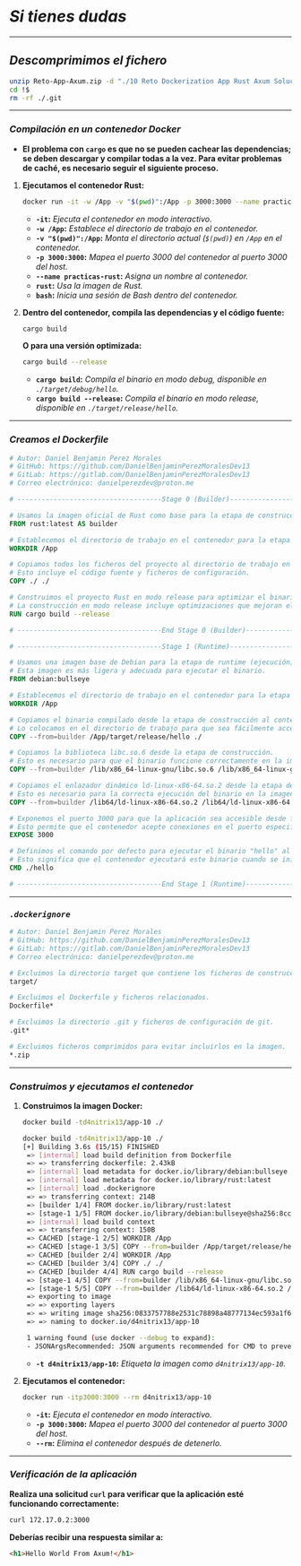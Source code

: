 <!-- Autor: Daniel Benjamin Perez Morales -->
<!-- GitHub: https://github.com/DanielBenjaminPerezMoralesDev13 -->
<!-- GitLab: https://gitlab.com/DanielBenjaminPerezMoralesDev13 -->
<!-- Correo electrónico: danielperezdev@proton.me -->

# ***Si tienes dudas***

---

## ***Descomprimimos el fichero***

```bash
unzip Reto-App-Axum.zip -d "./10 Reto Dockerization App Rust Axum Solucion"
cd !$
rm -rf ./.git
```

---

### ***Compilación en un contenedor Docker***

- **El problema con `cargo` es que no se pueden cachear las dependencias; se deben descargar y compilar todas a la vez. Para evitar problemas de caché, es necesario seguir el siguiente proceso.**

1. **Ejecutamos el contenedor Rust:**

   ```bash
   docker run -it -w /App -v "$(pwd)":/App -p 3000:3000 --name practicas-rust rust bash
   ```

   - **`-it`:** *Ejecuta el contenedor en modo interactivo.*
   - **`-w /App`:** *Establece el directorio de trabajo en el contenedor.*
   - **`-v "$(pwd)":/App`:** *Monta el directorio actual (`$(pwd)`) en `/App` en el contenedor.*
   - **`-p 3000:3000`:** *Mapea el puerto 3000 del contenedor al puerto 3000 del host.*
   - **`--name practicas-rust`:** *Asigna un nombre al contenedor.*
   - **`rust`:** *Usa la imagen de Rust.*
   - **`bash`:** *Inicia una sesión de Bash dentro del contenedor.*

2. **Dentro del contenedor, compila las dependencias y el código fuente:**

   ```bash
   cargo build
   ```

   **O para una versión optimizada:**

   ```bash
   cargo build --release
   ```

   - **`cargo build`:** *Compila el binario en modo debug, disponible en `./target/debug/hello`.*
   - **`cargo build --release`:** *Compila el binario en modo release, disponible en `./target/release/hello`.*

---

### ***Creamos el Dockerfile***

```Dockerfile
# Autor: Daniel Benjamin Perez Morales
# GitHub: https://github.com/DanielBenjaminPerezMoralesDev13
# GitLab: https://gitlab.com/DanielBenjaminPerezMoralesDev13
# Correo electrónico: danielperezdev@proton.me

# ------------------------------------Stage 0 (Builder)------------------------------------

# Usamos la imagen oficial de Rust como base para la etapa de construcción.
FROM rust:latest AS builder

# Establecemos el directorio de trabajo en el contenedor para la etapa de construcción.
WORKDIR /App

# Copiamos todos los ficheros del proyecto al directorio de trabajo en el contenedor.
# Esto incluye el código fuente y ficheros de configuración.
COPY ./ ./

# Construimos el proyecto Rust en modo release para optimizar el binario.
# La construcción en modo release incluye optimizaciones que mejoran el rendimiento.
RUN cargo build --release

# ------------------------------------End Stage 0 (Builder)--------------------------------

# ------------------------------------Stage 1 (Runtime)------------------------------------

# Usamos una imagen base de Debian para la etapa de runtime (ejecución).
# Esta imagen es más ligera y adecuada para ejecutar el binario.
FROM debian:bullseye

# Establecemos el directorio de trabajo en el contenedor para la etapa de runtime.
WORKDIR /App

# Copiamos el binario compilado desde la etapa de construcción al contenedor runtime.
# Lo colocamos en el directorio de trabajo para que sea fácilmente accesible.
COPY --from=builder /App/target/release/hello ./

# Copiamos la biblioteca libc.so.6 desde la etapa de construcción.
# Esto es necesario para que el binario funcione correctamente en la imagen runtime.
COPY --from=builder /lib/x86_64-linux-gnu/libc.so.6 /lib/x86_64-linux-gnu/libc.so.6

# Copiamos el enlazador dinámico ld-linux-x86-64.so.2 desde la etapa de construcción.
# Esto es necesario para la correcta ejecución del binario en la imagen runtime.
COPY --from=builder /lib64/ld-linux-x86-64.so.2 /lib64/ld-linux-x86-64.so.2

# Exponemos el puerto 3000 para que la aplicación sea accesible desde fuera del contenedor.
# Esto permite que el contenedor acepte conexiones en el puerto especificado.
EXPOSE 3000

# Definimos el comando por defecto para ejecutar el binario "hello" al iniciar el contenedor.
# Esto significa que el contenedor ejecutará este binario cuando se inicie.
CMD ./hello

# ------------------------------------End Stage 1 (Runtime)--------------------------------
```

---

### ***`.dockerignore`***

```bash
# Autor: Daniel Benjamin Perez Morales
# GitHub: https://github.com/DanielBenjaminPerezMoralesDev13
# GitLab: https://gitlab.com/DanielBenjaminPerezMoralesDev13
# Correo electrónico: danielperezdev@proton.me

# Excluimos la directorio target que contiene los ficheros de construcción.
target/

# Excluimos el Dockerfile y ficheros relacionados.
Dockerfile*

# Excluimos la directorio .git y ficheros de configuración de git.
.git*

# Excluimos ficheros comprimidos para evitar incluirlos en la imagen.
*.zip
```

---

### ***Construimos y ejecutamos el contenedor***

1. **Construimos la imagen Docker:**

   ```bash
   docker build -td4nitrix13/app-10 ./
   ```

    ```bash
    docker build -td4nitrix13/app-10 ./
    [+] Building 3.6s (15/15) FINISHED                                                                                     docker:default
     => [internal] load build definition from Dockerfile                                                                             0.0s
     => => transferring dockerfile: 2.43kB                                                                                           0.0s
     => [internal] load metadata for docker.io/library/debian:bullseye                                                               3.2s
     => [internal] load metadata for docker.io/library/rust:latest                                                                   0.0s
     => [internal] load .dockerignore                                                                                                0.0s
     => => transferring context: 214B                                                                                                0.0s
     => [builder 1/4] FROM docker.io/library/rust:latest                                                                             0.0s
     => [stage-1 1/5] FROM docker.io/library/debian:bullseye@sha256:8ccc486c29a3ad02ad5af7f1156e2152dff3ba5634eec9be375269ef123457d  0.0s
     => [internal] load build context                                                                                                0.0s
     => => transferring context: 150B                                                                                                0.0s
     => CACHED [stage-1 2/5] WORKDIR /App                                                                                            0.0s
     => CACHED [stage-1 3/5] COPY --from=builder /App/target/release/hello ./                                                        0.0s
     => CACHED [builder 2/4] WORKDIR /App                                                                                            0.0s
     => CACHED [builder 3/4] COPY ./ ./                                                                                              0.0s
     => CACHED [builder 4/4] RUN cargo build --release                                                                               0.0s
     => [stage-1 4/5] COPY --from=builder /lib/x86_64-linux-gnu/libc.so.6 /lib/x86_64-linux-gnu/libc.so.6                            0.0s
     => [stage-1 5/5] COPY --from=builder /lib64/ld-linux-x86-64.so.2 /lib64/ld-linux-x86-64.so.2                                    0.0s
     => exporting to image                                                                                                           0.1s
     => => exporting layers                                                                                                          0.0s
     => => writing image sha256:0833757788e2531c78898a48777134ec593a1f693beac4933f86353a4c93e4c2                                     0.0s
     => => naming to docker.io/d4nitrix13/app-10                                                                                     0.0s
    
     1 warning found (use docker --debug to expand):
     - JSONArgsRecommended: JSON arguments recommended for CMD to prevent unintended behavior related to OS signals (line 50)
    ```

   - **`-t d4nitrix13/app-10`:** *Etiqueta la imagen como `d4nitrix13/app-10`.*

2. **Ejecutamos el contenedor:**

   ```bash
   docker run -itp3000:3000 --rm d4nitrix13/app-10
   ```

   - **`-it`:** *Ejecuta el contenedor en modo interactivo.*
   - **`-p 3000:3000`:** *Mapea el puerto 3000 del contenedor al puerto 3000 del host.*
   - **`--rm`:** *Elimina el contenedor después de detenerlo.*

---

### ***Verificación de la aplicación***

**Realiza una solicitud `curl` para verificar que la aplicación esté funcionando correctamente:**

```bash
curl 172.17.0.2:3000
```

**Deberías recibir una respuesta similar a:**

```html
<h1>Hello World From Axum!</h1>
```
